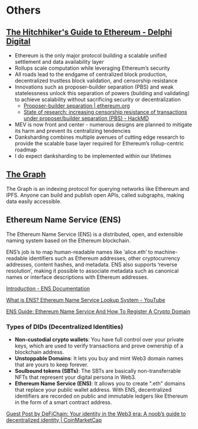 # Others

## [The Hitchhiker's Guide to Ethereum - Delphi Digital](https://members.delphidigital.io/reports/the-hitchhikers-guide-to-ethereum)

- Ethereum is the only major protocol building a scalable unified settlement and data availability layer
- Rollups scale computation while leveraging Ethereum’s security
- All roads lead to the endgame of centralized block production, decentralized trustless block validation, and censorship resistance
- Innovations such as proposer-builder separation (PBS) and weak statelessness unlock this separation of powers (building and validating) to achieve scalability without sacrificing security or decentralization
    - [Proposer-builder separation | ethereum.org](https://ethereum.org/nl/roadmap/pbs/)
    - [State of research: increasing censorship resistance of transactions under proposer/builder separation (PBS) - HackMD](https://notes.ethereum.org/@vbuterin/pbs_censorship_resistance)
- MEV is now front and center - numerous designs are planned to mitigate its harm and prevent its centralizing tendencies
- Danksharding combines multiple avenues of cutting edge research to provide the scalable base layer required for Ethereum’s rollup-centric roadmap
- I do expect danksharding to be implemented within our lifetimes

## [The Graph](https://thegraph.com/en/)

The Graph is an indexing protocol for querying networks like Ethereum and IPFS. Anyone can build and publish open APIs, called subgraphs, making data easily accessible.

## Ethereum Name Service (ENS)

The Ethereum Name Service (ENS) is a distributed, open, and extensible naming system based on the Ethereum blockchain.

ENS’s job is to map human-readable names like ‘alice.eth’ to machine-readable identifiers such as Ethereum addresses, other cryptocurrency addresses, content hashes, and metadata. ENS also supports ‘reverse resolution’, making it possible to associate metadata such as canonical names or interface descriptions with Ethereum addresses.

[Introduction - ENS Documentation](https://docs.ens.domains/)

[What is ENS? Ethereum Name Service Lookup System - YouTube](https://www.youtube.com/watch?v=P8RlPsjGaR8)

[ENS Guide: Ethereum Name Service And How To Register A Crypto Domain](https://milkroad.com/invest/ethereum-name-service/)

### Types of DIDs (Decentralized Identities)

- **Non-custodial crypto wallets**: You have full control over your private keys, which are used to verify transactions and prove ownership of a blockchain address.
- **Unstoppable Domains**: It lets you buy and mint Web3 domain names that are yours to keep forever.
- **Soulbound tokens (SBTs)**: The SBTs are basically non-transferrable NFTs that represent your digital persona in Web3.
- **Ethereum Name Service (ENS)**: It allows you to create ".eth" domains that replace your public wallet address. With ENS, decentralized identifiers are recorded on public and immutable ledgers like Ethereum in the form of a smart contract address.

[Guest Post by DeFiChain: Your identity in the Web3 era: A noob’s guide to decentralized identity | CoinMarketCap](https://coinmarketcap.com/community/articles/644bb6304bebb711c9627197/)
